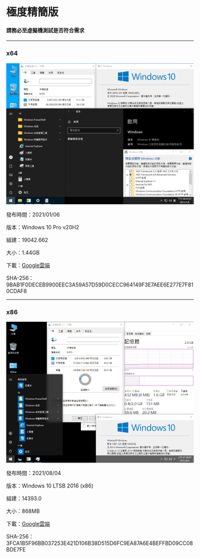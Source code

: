 # 極度精簡版

#### 請務必至虛擬機測試是否符合需求

----

### x64

![Win10_2009_(19042.662)_20210106.png](/preview/Win10_2009_(19042.662)_20210106.png)

發布時間：2021/01/06

版本：Windows 10 Pro v20H2

組建：19042.662

大小：1.44GB

下載：[Google雲端](http://tiny.cc/win10_2009_20210106)

SHA-256：9BAB1F0DECEB9900EEC3A59A57D59D0CECC964149F3E7AEE6E277E7F810CDAF8

----

### x86

![1.png](/preview/Win10_LTSB_14393.0_x86_210804-2.png)

發布時間：2021/08/04

版本：Windows 10 LTSB 2016 (x86)

組建：14393.0

大小：868MB

下載：[Google雲端](https://drive.google.com/uc?export=download&id=1tdpf0FqGinKE8E4x6tTW-nlGsS087jPI)

SHA-256：3FCA1B5F96BB037253E421D106B38D515D6FC9EA87A6E4BEFFBD09CC08BDE7FE
